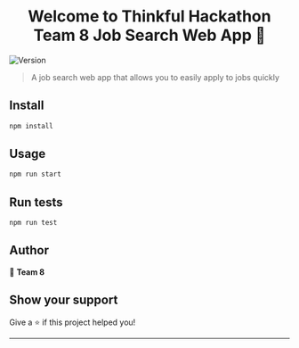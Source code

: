 <h1 align="center">Welcome to Thinkful Hackathon Team 8 Job Search Web App 👋</h1>
<p>
  <img alt="Version" src="https://img.shields.io/badge/version-0.1.0-blue.svg?cacheSeconds=2592000" />
</p>

> A job search web app that allows you to easily apply to jobs quickly

## Install

```sh
npm install
```

## Usage

```sh
npm run start
```

## Run tests

```sh
npm run test
```

## Author

👤 **Team 8**


## Show your support

Give a ⭐️ if this project helped you!

***
